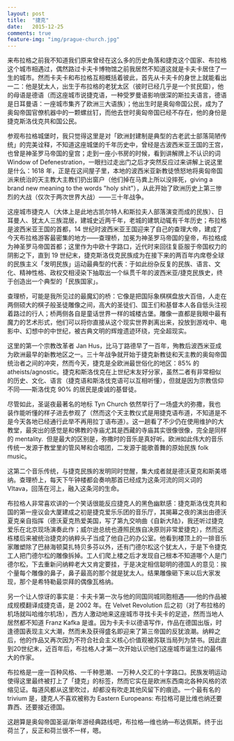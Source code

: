 ```yaml
---
layout: post
title:  "捷克"
date:   2015-12-25
comments: true
feature-img: "img/prague-church.jpg"
---
```


来布拉格之前我不知道我们原来曾经在这么多的历史角落和捷克这个国家、布拉格这个城市相遇过，偶然路过卡夫卡博物馆之前我居然不知道这就是卡夫卡居住了一生的城市。然而卡夫卡和布拉格互相概括着彼此，首先从卡夫卡的身世上就能看出一二：他是犹太人，出生于布拉格的老犹太区（彼时已经几乎是一个贫民窟），他的母语是德语（而这座城市说捷克语，一种受罗曼语影响很深的斯拉夫语言，德语是日耳曼语：一座城市集齐了欧洲三大语族）；他出生时是奥匈帝国公民，成为了奥匈帝国官僚机器中的一颗螺丝钉，而他去世时奥匈帝国已经不存在，他的身份是捷克斯洛伐克共和国公民。

参观布拉格城堡时，我只觉得这里是对「欧洲封建制是典型的古老武士部落简陋传统」的完美诠释，不知道这座城堡的千年历史中，曾经是古波西米亚王国的王宫，也曾是神圣罗马帝国的皇宫；走到一座小书房的时候，看到讲解牌上不认识的词 Window of Defenestration，一眼扫过走出门之后才突然反应过来讲解上说这里是什么：1618 年，正是在这间屋子里，本地的波西米亚新教徒愤怒地将奥匈帝国派来统治的天主教大主教们扔出窗户（他们掉在马粪上所以没摔死，giving a brand new meaning to the words "holy shit"），从此开始了欧洲历史上第三惨烈的大战（仅次于两次世界大战）——三十年战争。

这座城市捷克人（大体上是此地古凯尔特人和斯拉夫人部落演变而成的民族）、日耳曼人、犹太人三族混居，建城史近两千年，老城的建筑动辄有千年历史；布拉格是波西米亚王国的首都，14 世纪时波西米亚王国迎来了自己的查理大帝，建成了今天布拉格游客最密集的地方——查理桥，加冕为神圣罗马帝国的皇帝，布拉格成为神圣罗马帝国首都；这里作为中欧十字路口，近代时来回往复臣服于帝国权力的阴影之下，直到 19 世纪末，捷克斯洛伐克民族成为在接下来的两百年内席卷全球的民族主义「发明民族」运动最典型的代表：于如此纷杂反复的民族、语言、文化、精神性格、政权交相浸染下抽取出一个纵贯千年的波西米亚/捷克民族史，终于创造出一个典型的「民族国家」。

查理桥，可能是我所见过的最魔幻的桥：它像是把国际象棋棋盘放大百倍，人走在两侧硕大的棋子般圣徒雕像之间，高大的圣徒们、国王们和基督本人各自低头注视着路过的行人；桥两侧各自是童话世界一样的城楼古堡。雕像一直都是我眼中最有魔力的艺术形式，他们可以将你直接从这个现实世界剥离出来，投放到游戏中、电影中、幻想中的中世纪，被古典文明的辉煌遗迹环绕，完全超现实。

这里的第一个宗教改革者 Jan Hus，比马丁路德早了一百年，殉教后波西米亚成为欧洲最早的新教地区之一。三十年战争就开始于捷克新教徒和天主教的奥匈帝国统治者之间的冲突，然而今天，捷克是全欧洲最世俗化的地区：85% 的 atheists/agnostic。捷克和斯洛伐克在上世纪末友好分家，虽然二者有非常相似的历史、文化、语言（捷克语和斯洛伐克语可以互相听懂），但就是因为宗教信仰不同——斯洛伐克 90% 的居民是虔诚的基督徒。

尽管如此，圣诞夜最著名的地标 Tyn Church 依然举行了一场盛大的弥撒，我也装作能听懂的样子进去参观了（然而这个天主教仪式是用捷克语布道，不知道是不是今天各地已经通行此举不再用拉丁语布道）。这一趟看了不少仍在使用维护的大教堂，最突出的感觉是和佛教的寺庙尤其是西藏的寺庙其实很像很像，完全是同样的 mentality.  但是最大的区别是，弥撒时的音乐是真好听。欧洲如此伟大的音乐传统一发源于教堂里的管风琴和合唱团，二发源于能歌善舞的原始民族 folk music。

这第二个音乐传统，与捷克民族的发明同时觉醒，集大成者就是德沃夏克和斯美塔纳。查理桥上，每天下午钟楼都会奏响那首已经成为这条河流的同义词的 Vltava，回荡在河上，融入这条河的生命。

布拉格人非常喜欢讲的一个笑话很能反应捷克人的黑色幽默感：捷克斯洛伐克共和国的第一座议会大厦建成之初是捷克爱乐乐团的音乐厅，其揭幕之夜的演出由德沃夏克亲自指挥（德沃夏克热爱美国，写了第九交响曲《自新大陆》，我还听过捷克爱乐在北京现场演奏此作；威尔逊总统也遵照民族自决原则非常爱捷克），然而这栋楼后来被统治捷克的纳粹头子当成了他自己的办公室。他看到楼顶上的一排音乐家雕塑除了巴赫海顿莫扎特贝多芬以外，还有门德尔松这个犹太人，于是下令捷克工人把门德尔松的雕像拆掉。工人们爬上楼之后才发现自己根本不知道哪个人是门德尔松，下去重新问纳粹老大又肯定要挂，于是决定相信聪明的德国人的意见：挨个量每个雕像的鼻子，鼻子最高的那个就是犹太人。结果雕像砸下来以后大家发现，那个是希特勒最崇拜的偶像瓦格纳。

另一个让人惊讶的事实是：卡夫卡第一次与他的同国同城同胞相遇——他的作品被成规模翻译成捷克语，是 2002 年。在 Velvet Revolution 后之初（对了布拉格的机场就叫哈维尔机场），西方人激动地来这座城市寻找卡夫卡的足迹，然而当地人居然都不知道 Franz Kafka 是谁。因为卡夫卡以德语写作，作品在德国出版，时逢德国表现主义大潮，然而未及获得盛名即迎来了第三帝国的反犹浪潮。纳粹之后，他的作品又再次因为不符合社会主义核心价值观被苏联当局列为禁书。因此直到20世纪末，近百年后，布拉格人才第一次开始认识他们这座城市诞生过的最伟大的作家。

布拉格是一座一百种风格、一千种思潮、一万种人交汇的十字路口。民族发明运动使得这里最终被打上了「捷克」的标签，然而它实在是欧洲东西南北各种风格的浓缩见证。每道风都从这里吹过，却都没有吹走其他风留下的痕迹。一个最有名的 trivium 是，捷克人不喜欢被称为 Eastern Europeans: 布拉格可是比维也纳还要靠西、还要接近德国。

这趟算是奥匈帝国圣诞/新年游经典路线吧，布拉格—维也纳—布达佩斯。终于出荷兰了，反正和荷兰很不一样，嗯。